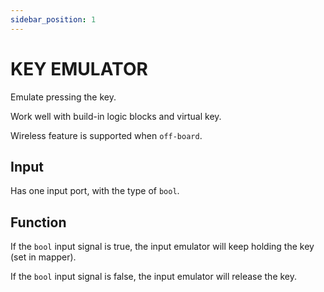 ```yaml
---
sidebar_position: 1
---
```


# KEY EMULATOR

Emulate pressing the key.

Work well with build-in logic blocks and virtual key.

Wireless feature is supported when `off-board`.

## Input

Has one input port, with the type of `bool`.

## Function

If the `bool` input signal is true, the input emulator will keep holding the key (set in mapper).

If the `bool` input signal is false, the input emulator will release the key.
